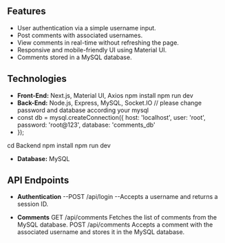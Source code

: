 ## Features

- User authentication via a simple username input.
- Post comments with associated usernames.
- View comments in real-time without refreshing the page.
- Responsive and mobile-friendly UI using Material UI.
- Comments stored in a MySQL database.

## Technologies

- **Front-End:** Next.js, Material UI, Axios
npm install
npm run dev
- **Back-End:** Node.js, Express, MySQL, Socket.IO
// please change password and database according your mysql
- const db = mysql.createConnection({
  host: 'localhost',
  user: 'root',
  password: 'root@123',
  database: 'comments_db'
- });

cd Backend
npm install
npm run dev
- **Database:** MySQL

## API Endpoints
- **Authentication** 
   --POST /api/login
    --Accepts a username and returns a session ID.

- **Comments**
    GET /api/comments  Fetches the list of comments from the MySQL database.
    POST /api/comments  Accepts a comment with the associated username and stores it in the MySQL database.